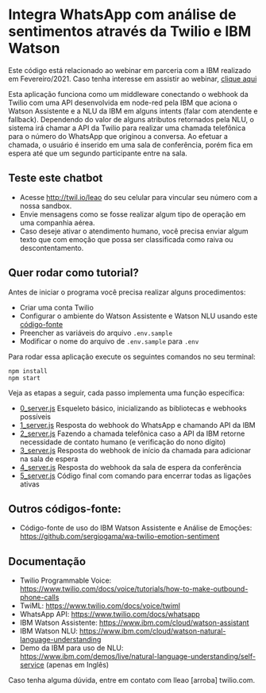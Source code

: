 # Integra WhatsApp com análise de sentimentos através da Twilio e IBM Watson
Este código está relacionado ao webinar em parceria com a IBM realizado em Fevereiro/2021.
Caso tenha interesse em assistir ao webinar, [clique aqui](https://ahoy.twilio.com/webinar-twilio-ibm-integracao-nlu-1)

Esta aplicação funciona como um middleware conectando o webhook da Twilio com uma API desenvolvida em node-red pela IBM que aciona o Watson Assistente e a NLU da IBM em alguns intents (falar com atendente e fallback). Dependendo do valor de alguns atributos retornados pela NLU, o sistema irá chamar a API da Twilio para realizar uma chamada telefônica para o número do WhatsApp que originou a conversa. Ao efetuar a chamada, o usuário é inserido em uma sala de conferência, porém fica em espera até que um segundo participante entre na sala.

## Teste este chatbot
* Acesse http://twil.io/leao do seu celular para vincular seu número com a nossa sandbox.
* Envie mensagens como se fosse realizar algum tipo de operação em uma companhia aérea.
* Caso deseje ativar o atendimento humano, você precisa enviar algum texto que com emoção que possa ser classificada como raiva ou descontentamento.

## Quer rodar como tutorial?

Antes de iniciar o programa você precisa realizar alguns procedimentos:
* Criar uma conta Twilio
* Configurar o ambiente do Watson Assistente e Watson NLU usando este [código-fonte](https://github.com/sergiogama/wa-twilio-emotion-sentiment)
* Preencher as variáveis do arquivo `.env.sample`
* Modificar o nome do arquivo de `.env.sample` para `.env`


Para rodar essa aplicação execute os seguintes comandos no seu terminal:
```
npm install
npm start
```

Veja as etapas a seguir, cada passo implementa uma função específica:
* [0_server.js](tutorial/0_server.js) Esqueleto básico, inicializando as bibliotecas e webhooks possíveis
* [1_server.js](tutorial/1_server.js) Resposta do webhook do WhatsApp e chamando API da IBM
* [2_server.js](tutorial/2_server.js) Fazendo a chamada telefônica caso a API da IBM retorne necessidade de contato humano (e verificação do nono dígito)
* [3_server.js](tutorial/3_server.js) Resposta do webhook de início da chamada para adicionar na sala de espera
* [4_server.js](tutorial/4_server.js) Resposta do webhook da sala de espera da conferência
* [5_server.js](tutorial/5_server.js) Código final com comando para encerrar todas as ligações ativas




## Outros códigos-fonte:
* Código-fonte de uso do IBM Watson Assistente e Análise de Emoções: https://github.com/sergiogama/wa-twilio-emotion-sentiment


##  Documentação
* Twilio Programmable Voice: https://www.twilio.com/docs/voice/tutorials/how-to-make-outbound-phone-calls
* TwiML: https://www.twilio.com/docs/voice/twiml
* WhatsApp API: https://www.twilio.com/docs/whatsapp
* IBM Watson Assistente: https://www.ibm.com/cloud/watson-assistant
* IBM Watson NLU: https://www.ibm.com/cloud/watson-natural-language-understanding
* Demo da IBM para uso de NLU: https://www.ibm.com/demos/live/natural-language-understanding/self-service (apenas em Inglês)





Caso tenha alguma dúvida, entre em contato com lleao [arroba] twilio.com.